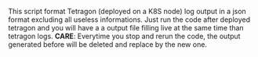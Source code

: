 This script format Tetragon (deployed on a K8S node) log output in a json format excluding all useless informations.
Just run the code after deployed tetragon and you will have a a output file filling live at the same time than tetragon logs.
**CARE**: Everytime you stop and rerun the code, the output generated before will be deleted and replace by the new one.
